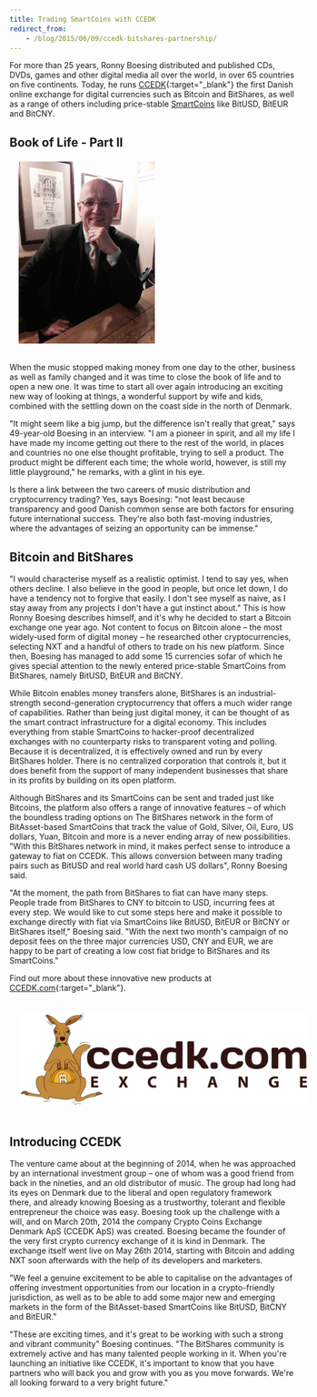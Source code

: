 ```yaml
---
title: Trading SmartCoins with CCEDK
redirect_from:
    - /blog/2015/06/09/ccedk-bitshares-partnership/
---
```


For more than 25 years, Ronny Boesing distributed and published CDs, DVDs, games and other digital media all over the
world, in over 65 countries on five continents. Today, he runs [CCEDK](https://www.ccedk.com/){:target="_blank"} the first Danish online exchange for digital
currencies such as Bitcoin and BitShares, as well as a range of others including price-stable [SmartCoins](/technology/price-stable-cryptocurrencies) like
BitUSD, BitEUR and BitCNY.

<!--more-->

## Book of Life - Part II
<img style="padding: 4px; width: 240px; margin:  0 0 12px 12px;" class="img-responsive img-thumbnail pull-right" src="/images/blog/r_boesing_portrait.jpg"/>

When the music stopped making money from one day to the other, business as well as family changed and it was time to
close the book of life and to open a new one. It was time to start all over again introducing an exciting new way of
looking at things, a wonderful support by wife and kids, combined with the settling down on the coast side in the north
of Denmark.

"It might seem like a big jump, but the difference isn't really that great," says 49-year-old Boesing in an
interview. "I am a pioneer in spirit, and all my life I have made my income getting out there to the rest of the world,
in places and countries no one else thought profitable, trying to sell a product. The product might be different
each time; the whole world, however, is still my little playground," he remarks, with a glint in his eye.

Is there a link between the two careers of music distribution and cryptocurrency trading? Yes, says Boesing: "not least
because transparency and good Danish common sense are both factors for ensuring future international success. They're
also both fast-moving industries, where the advantages of seizing an opportunity can be immense."

## Bitcoin and BitShares

"I would characterise myself as a realistic optimist. I tend to say yes, when others decline. I also believe in the good
in people, but once let down, I do have a tendency not to forgive that easily. I don't see myself as naive, as I stay
away from any projects I don't have a gut instinct about." This is how Ronny Boesing describes himself, and it's why he
decided to start a Bitcoin exchange one year ago. Not content to focus on Bitcoin alone – the most widely-used form of
digital money – he researched other cryptocurrencies, selecting NXT and a handful of others to trade on his new
platform. Since then, Boesing has managed to add some 15 currencies sofar of which he gives special attention to the
newly entered price-stable SmartCoins from BitShares, namely BitUSD, BitEUR and BitCNY.

While Bitcoin enables money transfers alone, BitShares is an industrial-strength second-generation cryptocurrency that
offers a much wider range of capabilities. Rather than being just digital money, it can be thought of as the smart
contract infrastructure for a digital economy. This includes everything from stable SmartCoins to hacker-proof
decentralized exchanges with no counterparty risks to transparent voting and polling. Because it is decentralized, it is
effectively owned and run by every BitShares holder.  There is no centralized corporation that controls it, but it does
benefit from the support of many independent businesses that share in its profits by building on its open platform.

Although BitShares and its SmartCoins can be sent and traded just like Bitcoins, the platform also offers a range of
innovative features – of which the boundless trading options on The BitShares network in the form of BitAsset-based
SmartCoins that track the value of Gold, Silver, Oil, Euro, US dollars, Yuan, Bitcoin and more is a never ending array
of new possibilities. "With this BitShares network in mind, it makes perfect sense to introduce a gateway to fiat on
CCEDK.  This allows conversion between many trading pairs such as BitUSD and real world hard cash US dollars", Ronny
Boesing said.

"At the moment, the path from BitShares to fiat can have many steps.  People trade from BitShares to CNY to bitcoin to
USD, incurring fees at every step.  We would like to cut some steps here and make it possible to exchange directly with
fiat via SmartCoins like BitUSD, BitEUR or BitCNY or BitShares itself," Boesing said. "With the next two month's
campaign of no deposit fees on the three major currencies USD, CNY and EUR, we are happy to be part of creating a low
cost fiat bridge to BitShares and its SmartCoins."

Find out more about these innovative new products at [CCEDK.com](https://www.ccedk.com/){:target="_blank"}.

<center> <img style="padding: 20px;" class="img-responsive img-thumbnail" src="/images/blog/ccedk.png"/> </center>

## Introducing CCEDK

The venture came about at the beginning of 2014, when he was approached by an international investment group – one of
whom was a good friend from back in the nineties, and an old distributor of music. The group had long had its eyes on
Denmark due to the liberal and open regulatory framework there, and already knowing Boesing as a trustworthy, tolerant
and flexible entrepreneur the choice was easy. Boesing took up the challenge with a will, and on March 20th, 2014 the
company Crypto Coins Exchange Denmark ApS (CCEDK ApS) was created. Boesing became the founder of the very first crypto
currency exchange of it is kind in Denmark. The exchange itself went live on May 26th 2014, starting with Bitcoin and
adding NXT soon afterwards with the help of its developers and marketers.

"We feel a genuine excitement to be able to capitalise on the advantages of offering investment opportunities from our
location in a crypto-friendly jurisdiction, as well as to be able to add some major new and emerging markets in the form
of the BitAsset-based SmartCoins like BitUSD, BitCNY and BitEUR."

"These are exciting times, and it's great to be working with such a strong and vibrant community" Boesing continues.
"The BitShares community is extremely active and has many talented people working in it. When you're launching an
initiative like CCEDK, it's important to know that you have partners who will back you and grow with you as you move
forwards. We're all looking forward to a very bright future."
